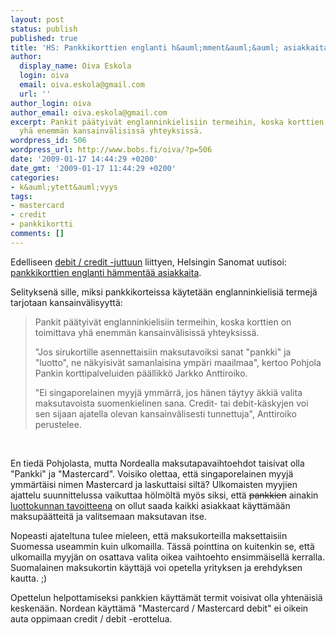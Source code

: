 ```yaml
---
layout: post
status: publish
published: true
title: 'HS: Pankkikorttien englanti h&auml;mment&auml;&auml; asiakkaita'
author:
  display_name: Oiva Eskola
  login: oiva
  email: oiva.eskola@gmail.com
  url: ''
author_login: oiva
author_email: oiva.eskola@gmail.com
excerpt: Pankit päätyivät englanninkielisiin termeihin, koska korttien on toimittava
  yhä enemmän kansainvälisissä yhteyksissä.
wordpress_id: 506
wordpress_url: http://www.bobs.fi/oiva/?p=506
date: '2009-01-17 14:44:29 +0200'
date_gmt: '2009-01-17 11:44:29 +0200'
categories:
- k&auml;ytett&auml;vyys
tags:
- mastercard
- credit
- pankkikortti
comments: []
---
```

<p>Edelliseen <a title="Debit ja credit maksukorteissa" href="http://www.bobs.fi/oiva/2009/01/11/debit-ja-credit-maksukorteissa/">debit / credit -juttuun</a> liittyen, Helsingin Sanomat uutisoi: <a title="HS: Pankkikorttien englanti h&auml;mment&auml;&auml; asiakkaita" href="http://www.hs.fi/talous/artikkeli/Pankkikorttien+englanti+h%C3%A4mment%C3%A4%C3%A4+asiakkaita/1135242806202">pankkikorttien englanti h&auml;mment&auml;&auml; asiakkaita</a>.</p>
<p>Selityksen&auml; sille, miksi pankkikorteissa k&auml;ytet&auml;&auml;n englanninkielisi&auml; termej&auml; tarjotaan kansainv&auml;lisyytt&auml;:</p>
<blockquote><p>Pankit p&auml;&auml;tyiv&auml;t englanninkielisiin termeihin, koska korttien on toimittava yh&auml; enemm&auml;n kansainv&auml;lisiss&auml; yhteyksiss&auml;.</p>
<p>"Jos sirukortille asennettaisiin maksutavoiksi sanat "pankki" ja "luotto", ne n&auml;kyisiv&auml;t samanlaisina ymp&auml;ri maailmaa", kertoo Pohjola Pankin korttipalveluiden p&auml;&auml;llikk&ouml; <span class="nimi">Jarkko Anttiroiko</span>.</p>
<p>"Ei singaporelainen myyj&auml; ymm&auml;rr&auml;, jos h&auml;nen t&auml;ytyy &auml;kki&auml; valita maksutavoista suomenkielinen sana. Credit- tai debit-k&auml;skyjen voi sen sijaan ajatella olevan kansainv&auml;lisesti tunnettuja", Anttiroiko perustelee.</blockquote><br />
<p>En tied&auml; Pohjolasta, mutta Nordealla maksutapavaihtoehdot taisivat olla "Pankki" ja "Mastercard". Voisiko olettaa, ett&auml; singaporelainen myyj&auml; ymm&auml;rt&auml;isi nimen Mastercard ja laskuttaisi silt&auml;? Ulkomaisten myyjien ajattelu suunnittelussa vaikuttaa h&ouml;lm&ouml;lt&auml; my&ouml;s siksi, ett&auml; <span style="text-decoration: line-through;">pankkien</span> ainakin <a title="HS: Sirukorttien tunnuslukuja ei ole urkittu kassoilla" href="http://www.hs.fi/talous/artikkeli/Sirukorttien+tunnuslukuja+ei+ole+urkittu+kassoilla/1135238406574">luottokunnan tavoitteena</a> on ollut saada kaikki asiakkaat k&auml;ytt&auml;m&auml;&auml;n maksup&auml;&auml;tteit&auml; ja valitsemaan maksutavan itse.</p>
<p>Nopeasti ajateltuna tulee mieleen, ett&auml; maksukorteilla maksettaisiin Suomessa useammin kuin ulkomailla. T&auml;ss&auml; pointtina on kuitenkin se, ett&auml; ulkomailla myyj&auml;n on osattava valita oikea vaihtoehto ensimm&auml;isell&auml; kerralla. Suomalainen maksukortin k&auml;ytt&auml;j&auml; voi opetella yrityksen ja erehdyksen kautta. ;)</p>
<p>Opettelun helpottamiseksi pankkien k&auml;ytt&auml;m&auml;t termit voisivat olla yhten&auml;isi&auml; kesken&auml;&auml;n. Nordean k&auml;ytt&auml;m&auml; "Mastercard / Mastercard debit" ei oikein auta oppimaan credit / debit -erottelua.</p>
